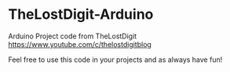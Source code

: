 # TheLostDigit-Arduino
Arduino Project code from TheLostDigit
https://www.youtube.com/c/thelostdigitblog

Feel free to use this code in your projects and as always have fun! 


